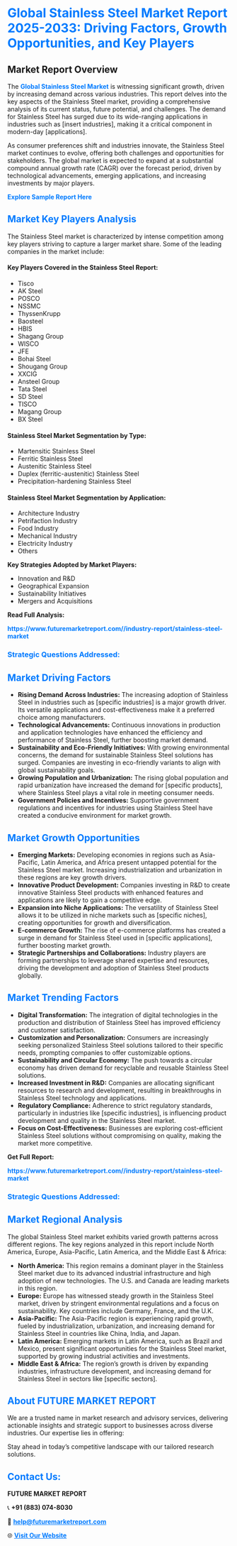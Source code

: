 <h1 style="color: #007BFF;">Global Stainless Steel Market Report 2025-2033: Driving Factors, Growth Opportunities, and Key Players</h1>

<section id="overview">
<h2>Market Report Overview</h2>
<p>The <a href="https://www.futuremarketreport.com//industry-report/stainless-steel-market" style="color: #007BFF; text-decoration: none;"><strong>Global Stainless Steel Market</strong></a> is witnessing significant growth, driven by increasing demand across various industries. This report delves into the key aspects of the Stainless Steel market, providing a comprehensive analysis of its current status, future potential, and challenges. The demand for Stainless Steel has surged due to its wide-ranging applications in industries such as [insert industries], making it a critical component in modern-day [applications].</p>
<p>As consumer preferences shift and industries innovate, the Stainless Steel market continues to evolve, offering both challenges and opportunities for stakeholders. The global market is expected to expand at a substantial compound annual growth rate (CAGR) over the forecast period, driven by technological advancements, emerging applications, and increasing investments by major players.</p>
</section>

<section id="overview">
<p><a href="https://www.futuremarketreport.com//request-sample/reportId=91068" style="color: #007BFF; text-decoration: none;"><strong>Explore Sample Report Here</strong></a></p>
</section>

<section id="key-players">
<h2 style="color: #007BFF;">Market Key Players Analysis</h2>
<p>The Stainless Steel market is characterized by intense competition among key players striving to capture a larger market share. Some of the leading companies in the market include:</p>
<h4>Key Players Covered in the Stainless Steel Report:</h4>
<ul><li>Tisco</li><li>AK Steel</li><li>POSCO</li><li>NSSMC</li><li>ThyssenKrupp</li><li>Baosteel</li><li>HBIS</li><li>Shagang Group</li><li>WISCO</li><li>JFE</li><li>Bohai Steel</li><li>Shougang Group</li><li>XXCIG</li><li>Ansteel Group</li><li>Tata Steel</li><li>SD Steel</li><li>TISCO</li><li>Magang Group</li><li>BX Steel</li></ul>
<h4>Stainless Steel Market Segmentation by Type:</h4>
<ul><li>Martensitic Stainless Steel</li><li>Ferritic Stainless Steel</li><li>Austenitic Stainless Steel</li><li>Duplex (ferritic-austenitic) Stainless Steel</li><li>Precipitation-hardening Stainless Steel</li></ul>

<h4>Stainless Steel Market Segmentation by Application:</h4>
<ul><li>Architecture Industry</li><li>Petrifaction Industry</li><li>Food Industry</li><li>Mechanical Industry</li><li>Electricity Industry</li><li>Others</li></ul>
<p><strong>Key Strategies Adopted by Market Players:</strong></p>
<ul>
<li>Innovation and R&D</li>
<li>Geographical Expansion</li>
<li>Sustainability Initiatives</li>
<li>Mergers and Acquisitions</li>
</ul>
</section>

<section>
<p><strong>Read Full Analysis: </strong></p><a href="https://www.futuremarketreport.com//industry-report/stainless-steel-market" style="color: #007BFF; text-decoration: none;"><strong>https://www.futuremarketreport.com//industry-report/stainless-steel-market</strong></a>
<h3 style="color: #007BFF;">Strategic Questions Addressed:</h3>
</section>

<section id="driving-factors">
<h2 style="color: #007BFF;">Market Driving Factors</h2>
<ul>
<li><strong>Rising Demand Across Industries:</strong> The increasing adoption of Stainless Steel in industries such as [specific industries] is a major growth driver. Its versatile applications and cost-effectiveness make it a preferred choice among manufacturers.</li>
<li><strong>Technological Advancements:</strong> Continuous innovations in production and application technologies have enhanced the efficiency and performance of Stainless Steel, further boosting market demand.</li>
<li><strong>Sustainability and Eco-Friendly Initiatives:</strong> With growing environmental concerns, the demand for sustainable Stainless Steel solutions has surged. Companies are investing in eco-friendly variants to align with global sustainability goals.</li>
<li><strong>Growing Population and Urbanization:</strong> The rising global population and rapid urbanization have increased the demand for [specific products], where Stainless Steel plays a vital role in meeting consumer needs.</li>
<li><strong>Government Policies and Incentives:</strong> Supportive government regulations and incentives for industries using Stainless Steel have created a conducive environment for market growth.</li>
</ul>
</section>

<section id="growth-opportunities">
<h2 style="color: #007BFF;">Market Growth Opportunities</h2>
<ul>
<li><strong>Emerging Markets:</strong> Developing economies in regions such as Asia-Pacific, Latin America, and Africa present untapped potential for the Stainless Steel market. Increasing industrialization and urbanization in these regions are key growth drivers.</li>
<li><strong>Innovative Product Development:</strong> Companies investing in R&D to create innovative Stainless Steel products with enhanced features and applications are likely to gain a competitive edge.</li>
<li><strong>Expansion into Niche Applications:</strong> The versatility of Stainless Steel allows it to be utilized in niche markets such as [specific niches], creating opportunities for growth and diversification.</li>
<li><strong>E-commerce Growth:</strong> The rise of e-commerce platforms has created a surge in demand for Stainless Steel used in [specific applications], further boosting market growth.</li>
<li><strong>Strategic Partnerships and Collaborations:</strong> Industry players are forming partnerships to leverage shared expertise and resources, driving the development and adoption of Stainless Steel products globally.</li>
</ul>
</section>

<section id="trending-factors">
<h2 style="color: #007BFF;">Market Trending Factors</h2>
<ul>
<li><strong>Digital Transformation:</strong> The integration of digital technologies in the production and distribution of Stainless Steel has improved efficiency and customer satisfaction.</li>
<li><strong>Customization and Personalization:</strong> Consumers are increasingly seeking personalized Stainless Steel solutions tailored to their specific needs, prompting companies to offer customizable options.</li>
<li><strong>Sustainability and Circular Economy:</strong> The push towards a circular economy has driven demand for recyclable and reusable Stainless Steel solutions.</li>
<li><strong>Increased Investment in R&D:</strong> Companies are allocating significant resources to research and development, resulting in breakthroughs in Stainless Steel technology and applications.</li>
<li><strong>Regulatory Compliance:</strong> Adherence to strict regulatory standards, particularly in industries like [specific industries], is influencing product development and quality in the Stainless Steel market.</li>
<li><strong>Focus on Cost-Effectiveness:</strong> Businesses are exploring cost-efficient Stainless Steel solutions without compromising on quality, making the market more competitive.</li>
</ul>
</section>

<section>
<p><strong>Get Full Report: </strong></p><a href="https://www.futuremarketreport.com//industry-report/stainless-steel-market" style="color: #007BFF; text-decoration: none;"><strong>https://www.futuremarketreport.com//industry-report/stainless-steel-market</strong></a>
<h3 style="color: #007BFF;">Strategic Questions Addressed:</h3>
</section>


<section id="regional-analysis">
<h2 style="color: #007BFF;">Market Regional Analysis</h2>
<p>The global Stainless Steel market exhibits varied growth patterns across different regions. The key regions analyzed in this report include North America, Europe, Asia-Pacific, Latin America, and the Middle East & Africa:</p>
<ul>
<li><strong>North America:</strong> This region remains a dominant player in the Stainless Steel market due to its advanced industrial infrastructure and high adoption of new technologies. The U.S. and Canada are leading markets in this region.</li>
<li><strong>Europe:</strong> Europe has witnessed steady growth in the Stainless Steel market, driven by stringent environmental regulations and a focus on sustainability. Key countries include Germany, France, and the U.K.</li>
<li><strong>Asia-Pacific:</strong> The Asia-Pacific region is experiencing rapid growth, fueled by industrialization, urbanization, and increasing demand for Stainless Steel in countries like China, India, and Japan.</li>
<li><strong>Latin America:</strong> Emerging markets in Latin America, such as Brazil and Mexico, present significant opportunities for the Stainless Steel market, supported by growing industrial activities and investments.</li>
<li><strong>Middle East & Africa:</strong> The region’s growth is driven by expanding industries, infrastructure development, and increasing demand for Stainless Steel in sectors like [specific sectors].</li>
</ul>
</section>

<footer>
<h2 style="color: #007BFF;">About FUTURE MARKET REPORT</h2>
<p>We are a trusted name in market research and advisory services, delivering actionable insights and strategic support to businesses across diverse industries. Our expertise lies in offering:</p>

<p>Stay ahead in today’s competitive landscape with our tailored research solutions.</p>

<h2 style="color: #007BFF;">Contact Us:</h2>
<p><strong>FUTURE MARKET REPORT</strong></p>
<p>📞 <strong>+91 (883) 074-8030</strong></p>
<p>📧 <strong><a href="mailto:help@futuremarketreport.com" style="color: #007BFF;">help@futuremarketreport.com</a></strong></p>
<p>🌐 <strong><a href="https://www.futuremarketreport.com/" style="color: #007BFF;">Visit Our Website</a></strong></p>
</footer>
